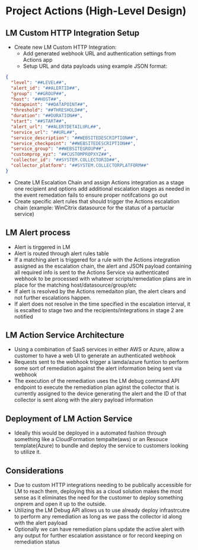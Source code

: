 # Project Actions (High-Level Design)

## LM Custom HTTP Integration Setup

- Create new LM Custom HTTP Integration:
  - Add generated webhook URL and authentication settings from Actions app
  - Setup URL and data payloads using example JSON format:

```json
{
  "level": "##LEVEL##",
  "alert_id": "##ALERTID##",
  "group": "##GROUP##",
  "host": "##HOST##",
  "datapoint": "##DATAPOINT##",
  "threshold": "##THRESHOLD##",
  "duration": "##DURATION##",
  "start": "##START##",
  "alert_url": "##ALERTDETAILURL##",
  "service_url": "##URL##",
  "service_description": "##WEBSITEDESCRIPTION##",
  "service_checkpoint": "##WEBSITEDESCRIPTION##",
  "service_group": "##WEBSITEGROUP##",
  "customprop_xyz": "##CUSTOMPROPXYZ##",
  "collector_id": "##SYSTEM.COLLECTORID##",
  "collector_platform": "##SYSTEM.COLLECTORPLATFORM##"
}
```

- Create LM Escalation Chain and assign Actions integration as a stage one recipient and options add additional escalation stages as needed in the event remedation fails to ensure proper notifcations go out
- Create specific alert rules that should trigger the Actions escalation chain (example: WinCitrix datasource for the status of a partuclar service)

## LM Alert process

- Alert is tirggered in LM
- Alert is routed through alert rules table
- If a matching alert is triggered for a rule with the Actions integration assigned as the escalation chain, the alert and JSON payload containing all required info is sent to the Actions Service via authenticated webhook to be processed with whatever scripts/remedation plans are in place for the matching host/datasource/group/etc
- If alert is resolved by the Actions remedaiton plan, the alert clears and not further escalations happen.
- If alert does not resolve in the time specified in the escalation interval, it is escalted to stage two and the recipients/integrations in stage 2 are notified

## LM Action Service Architecture

- Using a combination of SaaS services in either AWS or Azure, allow a customer to have a web UI to generate an authenticated webhook
- Requests sent to the webhook trigger a lamda/azure funtion to perform some sort of remediation against the alert information being sent via webhook
- The execution of the remediation uses the LM debug command API endpoint to execute the remediation plan aginst the collector that is currently assigned to the device generating the alert and the ID of that collector is sent along with the alery payload information

## Deployment of LM Action Service

- Ideally this would be deployed in a automated fashion through something like a CloudFormation tempalte(aws) or an Resouce template(Azure) to bundle and deploy the service to customers looking to utilize it.

## Considerations

- Due to custom HTTP integrations needing to be publically accessible for LM to reach them, deploying this as a cloud solution makes the most sense as it eliminates the need for the customer to deploy something onprem and open it up to the outside.
- Utilizing the LM Debug API allows us to use already deploy infrastrcutre to perform any remediation as long as we pass the collector id along with the alert payload
- Optionally we can have remediation plans update the active alert with any output for further escalation assistance or for record keeping on remediation status
